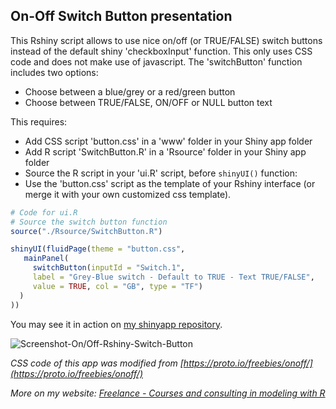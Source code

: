 ## On-Off Switch Button presentation
This Rshiny script allows to use nice on/off (or TRUE/FALSE) switch buttons instead of the default shiny 'checkboxInput' function.
This only uses CSS code and does not make use of javascript.
The 'switchButton' function includes two options:
* Choose between a blue/grey or a red/green button
* Choose between TRUE/FALSE, ON/OFF or NULL button text

This requires:
* Add CSS script 'button.css' in a 'www' folder in your Shiny app folder
* Add R script 'SwitchButton.R' in a 'Rsource' folder in your Shiny app folder
* Source the R script in your 'ui.R' script, before `shinyUI()` function:
* Use the 'button.css' script as the template of your Rshiny interface (or merge it with your own customized css template).

```R
# Code for ui.R
# Source the switch button function
source("./Rsource/SwitchButton.R")

shinyUI(fluidPage(theme = "button.css",
   mainPanel(
     switchButton(inputId = "Switch.1",
     label = "Grey-Blue switch - Default to TRUE - Text TRUE/FALSE",
     value = TRUE, col = "GB", type = "TF")
  )
))
```

You may see it in action on [my shinyapp repository](https://statnmap.shinyapps.io/On-Off_SwitchButton/).

![Screenshot-On/Off-Rshiny-Switch-Button](https://github.com/statnmap/RshinyApps/blob/master/On-Off_SwitchButton/Screenshot.jpg)

_CSS code of this app was modified from [https://proto.io/freebies/onoff/](https://proto.io/freebies/onoff/)_

_More on my website: [Freelance - Courses and consulting in modeling with R](http://statnmap/en/courses-formation-sig-dans-r-et-qgis/)_

